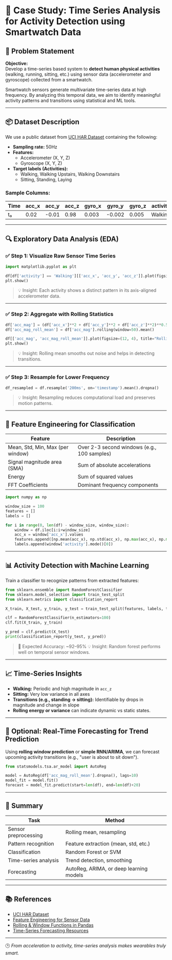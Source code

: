 # 📁 Case Study: Time Series Analysis for Activity Detection using Smartwatch Data

## 🧠 Problem Statement

**Objective:**  
Develop a time-series based system to **detect human physical activities** (walking, running, sitting, etc.) using sensor data (accelerometer and gyroscope) collected from a smartwatch.

Smartwatch sensors generate multivariate time-series data at high frequency. By analyzing this temporal data, we aim to identify meaningful activity patterns and transitions using statistical and ML tools.

---

## 📦 Dataset Description

We use a public dataset from [UCI HAR Dataset](https://archive.ics.uci.edu/ml/datasets/human+activity+recognition+using+smartphones) containing the following:

- **Sampling rate:** 50Hz  
- **Features:**  
  - Accelerometer (X, Y, Z)
  - Gyroscope (X, Y, Z)
- **Target labels (Activities):**  
  - Walking, Walking Upstairs, Walking Downstairs  
  - Sitting, Standing, Laying

### Sample Columns:

| Time | acc_x | acc_y | acc_z | gyro_x | gyro_y | gyro_z | activity |
|------|-------|-------|-------|--------|--------|--------|----------|
| t₀   | 0.02  | -0.01 | 0.98  | 0.003  | -0.002 | 0.005  | Walking  |

---

## 🔍 Exploratory Data Analysis (EDA)

### ✅ Step 1: Visualize Raw Sensor Time Series

```python
import matplotlib.pyplot as plt

df[df['activity'] == 'Walking'][['acc_x', 'acc_y', 'acc_z']].plot(figsize=(12, 4), title="Walking - Accelerometer Signals")
plt.show()
````

> 💡 Insight: Each activity shows a distinct pattern in its axis-aligned accelerometer data.

---

### ✅ Step 2: Aggregate with Rolling Statistics

```python
df['acc_mag'] = (df['acc_x']**2 + df['acc_y']**2 + df['acc_z']**2)**0.5
df['acc_mag_roll_mean'] = df['acc_mag'].rolling(window=50).mean()

df[['acc_mag', 'acc_mag_roll_mean']].plot(figsize=(12, 4), title="Rolling Magnitude of Acceleration")
plt.show()
```

> 💡 Insight: Rolling mean smooths out noise and helps in detecting transitions.

---

### ✅ Step 3: Resample for Lower Frequency

```python
df_resampled = df.resample('200ms', on='timestamp').mean().dropna()
```

> 💡 Insight: Resampling reduces computational load and preserves motion patterns.

---

## 🔁 Feature Engineering for Classification

| Feature                          | Description                                 |
| -------------------------------- | ------------------------------------------- |
| Mean, Std, Min, Max (per window) | Over 2-3 second windows (e.g., 100 samples) |
| Signal magnitude area (SMA)      | Sum of absolute accelerations               |
| Energy                           | Sum of squared values                       |
| FFT Coefficients                 | Dominant frequency components               |

```python
import numpy as np

window_size = 100
features = []
labels = []

for i in range(0, len(df) - window_size, window_size):
    window = df.iloc[i:i+window_size]
    acc_x = window['acc_x'].values
    features.append([np.mean(acc_x), np.std(acc_x), np.max(acc_x), np.min(acc_x)])
    labels.append(window['activity'].mode()[0])
```

---

## 📊 Activity Detection with Machine Learning

Train a classifier to recognize patterns from extracted features:

```python
from sklearn.ensemble import RandomForestClassifier
from sklearn.model_selection import train_test_split
from sklearn.metrics import classification_report

X_train, X_test, y_train, y_test = train_test_split(features, labels, test_size=0.2, random_state=42)

clf = RandomForestClassifier(n_estimators=100)
clf.fit(X_train, y_train)

y_pred = clf.predict(X_test)
print(classification_report(y_test, y_pred))
```

> 🎯 Expected Accuracy: \~92–95%
> 💡 Insight: Random forest performs well on temporal sensor windows.

---

## 📈 Time-Series Insights

* **Walking:** Periodic and high magnitude in `acc_z`
* **Sitting:** Very low variance in all axes
* **Transitions (e.g., standing → sitting):** Identifiable by drops in magnitude and change in slope
* **Rolling energy or variance** can indicate dynamic vs static states.

---

## 🔮 Optional: Real-Time Forecasting for Trend Prediction

Using **rolling window prediction** or **simple RNN/ARIMA**, we can forecast upcoming activity transitions (e.g., "user is about to sit down").

```python
from statsmodels.tsa.ar_model import AutoReg

model = AutoReg(df['acc_mag_roll_mean'].dropna(), lags=10)
model_fit = model.fit()
forecast = model_fit.predict(start=len(df), end=len(df)+20)
```

---

## 🧠 Summary

| Task                 | Method                                  |
| -------------------- | --------------------------------------- |
| Sensor preprocessing | Rolling mean, resampling                |
| Pattern recognition  | Feature extraction (mean, std, etc.)    |
| Classification       | Random Forest or SVM                    |
| Time-series analysis | Trend detection, smoothing              |
| Forecasting          | AutoReg, ARIMA, or deep learning models |

---

## 📚 References

* [UCI HAR Dataset](https://archive.ics.uci.edu/ml/datasets/human+activity+recognition+using+smartphones)
* [Feature Engineering for Sensor Data](https://towardsdatascience.com/feature-engineering-on-time-series-ae61061558b4)
* [Rolling & Window Functions in Pandas](https://pandas.pydata.org/pandas-docs/stable/user_guide/window.html)
* [Time-Series Forecasting Resources](https://machinelearningmastery.com/time-series-forecasting/)

---

🕒 *From acceleration to activity, time-series analysis makes wearables truly smart.*
